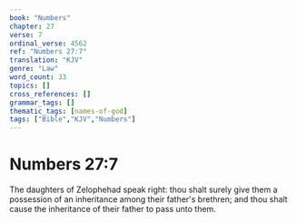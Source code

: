 ```yaml
---
book: "Numbers"
chapter: 27
verse: 7
ordinal_verse: 4562
ref: "Numbers 27:7"
translation: "KJV"
genre: "Law"
word_count: 33
topics: []
cross_references: []
grammar_tags: []
thematic_tags: [names-of-god]
tags: ["Bible","KJV","Numbers"]
---
```


# Numbers 27:7

The daughters of Zelophehad speak right: thou shalt surely give them a possession of an inheritance among their father's brethren; and thou shalt cause the inheritance of their father to pass unto them.
